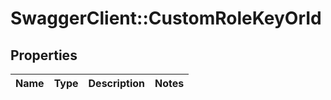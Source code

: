 # SwaggerClient::CustomRoleKeyOrId

## Properties
Name | Type | Description | Notes
------------ | ------------- | ------------- | -------------


